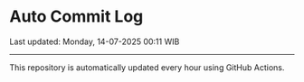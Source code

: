 # Auto Commit Log

Last updated: Monday, 14-07-2025 00:11 WIB

---

This repository is automatically updated every hour using GitHub Actions.
